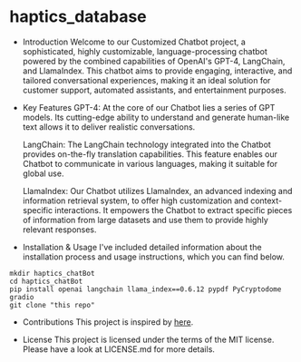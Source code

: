 # haptics_database
- Introduction
  Welcome to our Customized Chatbot project, a sophisticated, highly customizable, language-processing chatbot powered by the combined capabilities of OpenAI's GPT-4, LangChain, and LlamaIndex. This chatbot aims to provide engaging, interactive, and tailored conversational experiences, making it an ideal solution for customer support, automated assistants, and entertainment purposes.

- Key Features
  GPT-4: At the core of our Chatbot lies a series of GPT models. Its cutting-edge ability to understand and generate human-like text allows it to deliver realistic conversations.

  LangChain: The LangChain technology integrated into the Chatbot provides on-the-fly translation capabilities. This feature enables our Chatbot to communicate in various languages, making it suitable for global use.

  LlamaIndex: Our Chatbot utilizes LlamaIndex, an advanced indexing and information retrieval system, to offer high customization and context-specific interactions. It empowers the Chatbot to extract specific pieces of information from   large datasets and use them to provide highly relevant responses.

- Installation & Usage
I've included detailed information about the installation process and usage instructions, which you can find below.

```shell
mkdir haptics_chatBot
cd haptics_chatBot
pip install openai langchain llama_index==0.6.12 pypdf PyCryptodome gradio
git clone "this repo"
```

- Contributions
  This project is inspired by [here](https://betterprogramming.pub/building-your-own-devsecops-knowledge-base-with-openai-langchain-and-llamaindex-b28cda15abb7).

- License
This project is licensed under the terms of the MIT license. Please have a look at LICENSE.md for more details.

